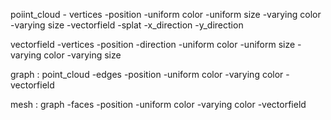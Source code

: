 poiint_cloud
    - vertices
        -position
        -uniform color
        -uniform size
        -varying color
        -varying size
        -vectorfield
        -splat
            -x_direction
            -y_direction

vectorfield
    -vertices
        -position
        -direction
        -uniform color
        -uniform size
        -varying color
        -varying size

graph : point_cloud
    -edges
        -position
        -uniform color
        -varying color
        -vectorfield

mesh : graph
    -faces
        -position
        -uniform color
        -varying color
        -vectorfield